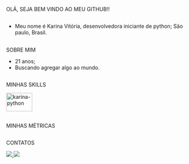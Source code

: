 OLÁ, SEJA BEM VINDO AO MEU GITHUB!!
##
- Meu nome é Karina Vitória, desenvolvedora iniciante de python; São paulo, Brasil.

##
SOBRE MIM
- 21 anos;
- Buscando agregar algo ao mundo.

##
MINHAS SKILLS
<div>
 <img alt="karina-python" height=50 width=70 src="https://cdn.jsdelivr.net/gh/devicons/devicon@latest/icons/python/python-original.svg"/>
</div>

##
MINHAS MÉTRICAS

##
CONTATOS
<div>
  <a href="https://www.instagram.com/akarinavitoria" target="_blank"> <img src="https://img.shields.io/badge/Instagram-d90429?style=for-the-badge&logo=instagram&logoColor=white"/>
    <a href="https://www.linkedin.com/in/akarinavit%C3%B3ria/" target="_blank"> <img src="https://img.shields.io/badge/LinkedIn-023e8a?style=for-the-badge&logo=linkedin&logoColor=white"/>
</div>
